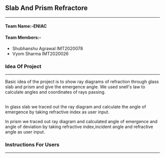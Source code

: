 
## Slab And Prism Refractore
----------------------------
#### Team Name:-ENIAC
#### Team Members:-
- Shubhanshu Agrawal IMT2020078
- Vyom Sharma IMT2020026

### Idea Of Project 
--------------------
<p>
Basic idea of the project is to show ray diagrams of refraction through glass slab and prism and give the emergence angle.
We used snell's law to calculate angles and coordinates of rays passing.
</br>
</br>
<img src="https://www.gstatic.com/education/formulas2/355397047/en/snell_s_law.svg" alt="">

In glass slab we traced out the ray diagram and calculate the angle of emergence by taking refractive index as user input.

In prism we traced out ray diagram and calculated angle of emergence and angle of deviation by taking refractive index,incident angle and refractive angle as user input.

</p>

### Instructions For Users
--------------------
<p>

</p>
